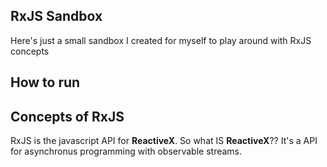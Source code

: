 ## RxJS Sandbox

Here's just a small sandbox I created for myself to play around with RxJS concepts

## How to run

## Concepts of RxJS

RxJS is the javascript API for **ReactiveX**. So what IS **ReactiveX**?? It's a API for asynchronus programming with observable streams.